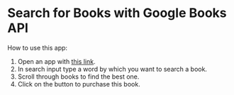 ﻿# Search for Books with Google Books API

How to use this app:
1. Open an app with [this link](https://nastyacodes.github.io/find-book-google-api/).
2. In search input type a word by which you want to search a book.
3. Scroll through books to find the best one.
4. Click on the button to purchase this book.
